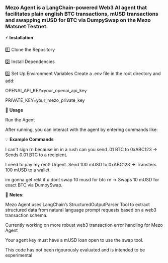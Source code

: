 ### Mezo Agent is a LangChain-powered Web3 AI agent that facilitates plain english BTC transactions, mUSD transactions and swapping mUSD for BTC via DumpySwap on the Mezo Matsnet Testnet. 

⚡ **Installation**

1️⃣ Clone the Repository

2️⃣ Install Dependencies

3️⃣ Set Up Environment Variables
Create a .env file in the root directory and add:

OPENAI_API_KEY=your_openai_api_key

PRIVATE_KEY=your_mezo_private_key

🚀 **Usage**

   Run the Agent

   After running, you can interact with the agent by entering commands like:


💡 **Example Commands**

I can't sign rn because im in a rush can you send .01 BTC to 0xABC123 → Sends 0.01 BTC to a recipient.

I need to pay my rent! Urgent. Send 100 mUSD to 0xABC123 → Transfers 100 mUSD to a wallet.

im gonna get rekt if u dont swap 10 musd for btc rn → Swaps 10 mUSD for exact BTC via DumpySwap. 

📝 **Notes:**

Mezo Agent uses LangChain’s StructuredOutputParser Tool to extract structured data from natural language prompt requests based on a web3 transaction schema.

Currently working on more robust web3 transaction error handling for Mezo Agent

Your agent key must have a mUSD loan open to use the swap tool.

This code has not been rigourously evaluated and is intended to be experimental  
